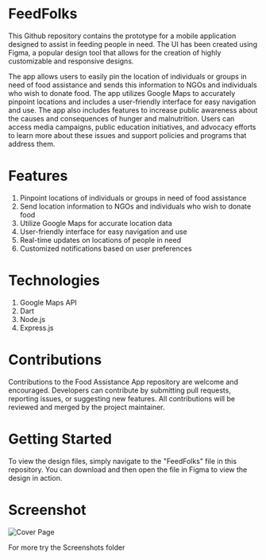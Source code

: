 # FeedFolks

This Github repository contains the prototype for a mobile application designed to assist in feeding people in need. The UI has been created using Figma, a popular design tool that allows for the creation of highly customizable and responsive designs.

The app allows users to easily pin the location of individuals or groups in need of food assistance and sends this information to NGOs and individuals who wish to donate food. The app utilizes Google Maps to accurately pinpoint locations and includes a user-friendly interface for easy navigation and use.
The app also includes features to increase public awareness about the causes and consequences of hunger and malnutrition. Users can access media campaigns, public education initiatives, and advocacy efforts to learn more about these issues and support policies and programs that address them.

# Features

1. Pinpoint locations of individuals or groups in need of food assistance
2. Send location information to NGOs and individuals who wish to donate food
3. Utilize Google Maps for accurate location data
4. User-friendly interface for easy navigation and use
5. Real-time updates on locations of people in need
6. Customized notifications based on user preferences

# Technologies

1. Google Maps API
2. Dart
3. Node.js
4. Express.js

# Contributions

Contributions to the Food Assistance App repository are welcome and encouraged. Developers can contribute by submitting pull requests, reporting issues, or suggesting new features. All contributions will be reviewed and merged by the project maintainer.

# Getting Started

To view the design files, simply navigate to the "FeedFolks" file in this repository. You can download and then open the file in Figma to view the design in action.

# Screenshot

![Cover Page](https://user-images.githubusercontent.com/101915190/229865349-39a9f9e8-0f33-4803-b6a0-32a358b9f79f.png)

For more try the Screenshots folder
